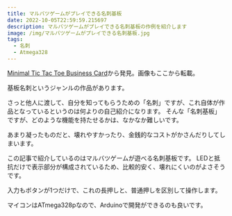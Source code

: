 ```yaml
---
title: マルバツゲームがプレイできる名刺基板
date: 2022-10-05T22:59:59.215697
description: マルバツゲームがプレイできる名刺基板の作例を紹介します
image: /img/マルバツゲームがプレイできる名刺基板.jpg
tags:
  - 名刺
  - Atmega328
---
```

[Minimal Tic Tac Toe Business Card](https://hackaday.com/2022/09/24/minimal-tic-tac-toe-business-card/)から発見。画像もここから転載。

基板名刺というジャンルの作品があります。

さっと他人に渡して、自分を知ってもらうための「名刺」ですが、これ自体が作品となっているというのは何よりの自己紹介になります。
そんな「名刺基板」ですが、どのような機能を持たせるかは、なかなか難しいです。

あまり凝ったものだと、壊れやすかったり、金銭的なコストがかさんだりしてしまいます。

この記事で紹介しているのはマルバツゲームが遊べる名刺基板です。
LEDと抵抗だけで表示部分が構成されているため、比較的安く、壊れにくいのがよさそうです。

入力もボタンが1つだけで、これの長押しと、普通押しを区別して操作します。

マイコンはATmega328pなので、Arduinoで開発ができるのも良いです。



